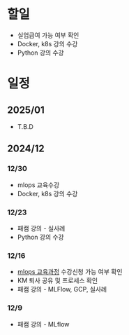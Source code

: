 
# 할일
- 실업급여 가능 여부 확인
- Docker, k8s 강의 수강
- Python 강의 수강
  
# 일정
## 2025/01
- T.B.D
## 2024/12

### 12/30
- mlops 교육수강
- Docker, k8s 강의 수강

### 12/23
- 패캠 강의 - 실사례
- Python 강의 수강

### 12/16
- [mlops 교육과정](https://hrd.work24.go.kr/hrdp/co/pcobo/PCOBO0100P.do?tracseId=AIG20240000458997&tracseTme=2&crseTracseSe=C0061&trainstCstmrId=500020048219&tracseReqstsCd=undefined&cstmConsTme=undefined#) 수강신청 가능 여부 확인
- KM 퇴사 공유 및 프로세스 확인
- 패캠 강의 - MLFlow, GCP, 실사례

### 12/9
- 패캠 강의 - MLflow
  
